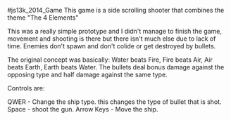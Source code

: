 #js13k_2014_Game
This game is a side scrolling shooter that combines the theme "The 4 Elements" 

This was a really simple prototype and I didn't manage to finish the game, movement and shooting is there but there isn't much else due to lack of time. Enemies don't spawn and don't colide or get destroyed by bullets. 

The original concept was basically:
Water beats Fire, Fire beats Air, Air beats Earth, Earth beats Water. The bullets deal bonus damage against the opposing type and half damage against the same type. 

Controls are:

QWER - Change the ship type. this changes the type of bullet that is shot.
Space - shoot the gun.
Arrow Keys - Move the ship.
